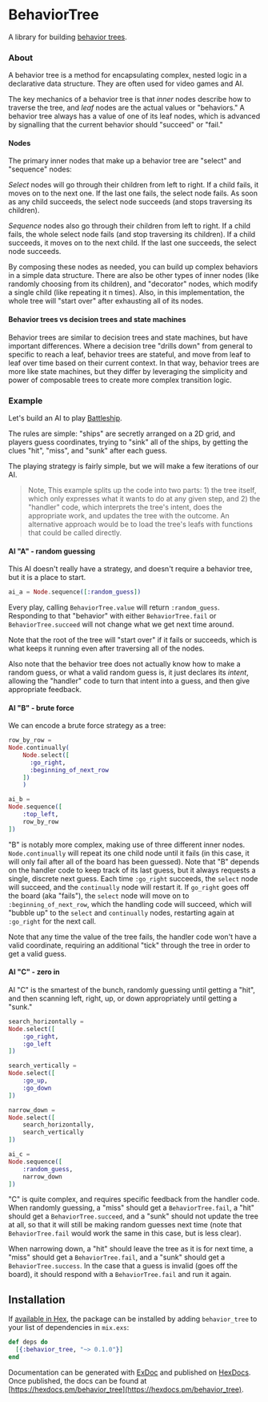 # BehaviorTree

A library for building [behavior trees](https://en.wikipedia.org/wiki/Behavior_tree_(artificial_intelligence,_robotics_and_control)).

### About

A behavior tree is a method for encapsulating complex, nested logic in a declarative data structure.  They are often used for video games and AI.

The key mechanics of a behavior tree is that _inner_ nodes describe how to traverse the tree, and _leaf_ nodes are the actual values or "behaviors."  A behavior tree always has a value of one of its leaf nodes, which is advanced by signalling that the current behavior should "succeed" or "fail."

#### Nodes

The primary inner nodes that make up a behavior tree are "select" and "sequence" nodes:

_Select_ nodes will go through their children from left to right.  If a child fails, it moves on to the next one.  If the last one fails, the select node fails.  As soon as any child succeeds, the select node succeeds (and stops traversing its children).

_Sequence_ nodes also go through their children from left to right.  If a child fails, the whole select node fails (and stop traversing its children).  If a child succeeds, it moves on to the next child.  If the last one succeeds, the select node succeeds.

By composing these nodes as needed, you can build up complex behaviors in a simple data structure.  There are also be other types of inner nodes (like randomly choosing from its children), and "decorator" nodes, which modify a single child (like repeating it n times).  Also, in this implementation, the whole tree will "start over" after exhausting all of its nodes.

#### Behavior trees vs decision trees and state machines

Behavior trees are similar to decision trees and state machines, but have important differences.  Where a decision tree "drills down" from general to specific to reach a leaf, behavior trees are stateful, and move from leaf to leaf over time based on their current context.  In that way, behavior trees are more like state machines, but they differ by leveraging the simplicity and power of composable trees to create more complex transition logic.

### Example

Let's build an AI to play [Battleship](https://en.wikipedia.org/wiki/Battleship_(game)).

The rules are simple: "ships" are secretly arranged on a 2D grid, and players guess coordinates, trying to "sink" all of the ships, by getting the clues "hit", "miss", and "sunk" after each guess.

The playing strategy is fairly simple, but we will make a few iterations of our AI.

> Note, This example splits up the code into two parts: 1) the tree itself, which only expresses what it wants to do at any given step, and 2) the "handler" code, which interprets the tree's intent, does the appropriate work, and updates the tree with the outcome.  An alternative approach would be to load the tree's leafs with functions that could be called directly.

#### AI "A" - random guessing

This AI doesn't really have a strategy, and doesn't require a behavior tree, but it is a place to start.

```elixir
ai_a = Node.sequence([:random_guess])
```

Every play, calling `BehaviorTree.value` will return `:random_guess`.  Responding to that "behavior" with either `BehaviorTree.fail` or `BehaviorTree.succeed` will not change what we get next time around.

Note that the root of the tree will "start over" if it fails or succeeds, which is what keeps it running even after traversing all of the nodes.

Also note that the behavior tree does not actually know how to make a random guess, or what a valid random guess is, it just declares its _intent_, allowing the "handler" code to turn that intent into a guess, and then give appropriate feedback.

#### AI "B" - brute force

We can encode a brute force strategy as a tree:

```elixir
row_by_row =
Node.continually(
    Node.select([
      :go_right,
      :beginning_of_next_row
    ])
    )

ai_b =
Node.sequence([
    :top_left,
    row_by_row
])
```

"B" is notably more complex, making use of three different inner nodes.  `Node.continually` will repeat its one child node until it fails (in this case, it will only fail after all of the board has been guessed).  Note that "B" depends on the handler code to keep track of its last guess, but it always requests a single, discrete next guess.  Each time `:go_right` succeeds, the `select` node will succeed, and the `continually` node will restart it.  If `go_right` goes off the board (aka "fails"), the `select` node will move on to `:beginning_of_next_row`, which the handling code will succeed, which will "bubble up" to the `select` and `continually` nodes, restarting again at `:go_right` for the next call.

Note that any time the value of the tree fails, the handler code won't have a valid coordinate, requiring an additional "tick" through the tree in order to get a valid guess.

#### AI "C" - zero in

AI "C" is the smartest of the bunch, randomly guessing until getting a "hit", and then scanning left, right, up, or down appropriately until getting a "sunk."

```elixir
search_horizontally =
Node.select([
    :go_right,
    :go_left
])

search_vertically =
Node.select([
    :go_up,
    :go_down
])

narrow_down =
Node.select([
    search_horizontally,
    search_vertically
])

ai_c =
Node.sequence([
    :random_guess,
    narrow_down
])
```

"C" is quite complex, and requires specific feedback from the handler code.  When randomly guessing, a "miss" should get a `BehaviorTree.fail`, a "hit" should get a `BehaviorTree.succeed`, and a "sunk" should not update the tree at all, so that it will still be making random guesses next time (note that `BehaviorTree.fail` would work the same in this case, but is less clear).

When narrowing down, a "hit" should leave the tree as it is for next time, a "miss" should get a `BehaviorTree.fail`, and a "sunk" should get a `BehaviorTree.success`.  In the case that a guess is invalid (goes off the board), it should respond with a `BehaviorTree.fail` and run it again.

## Installation

If [available in Hex](https://hex.pm/docs/publish), the package can be installed
by adding `behavior_tree` to your list of dependencies in `mix.exs`:

```elixir
def deps do
  [{:behavior_tree, "~> 0.1.0"}]
end
```

Documentation can be generated with [ExDoc](https://github.com/elixir-lang/ex_doc)
and published on [HexDocs](https://hexdocs.pm). Once published, the docs can
be found at [https://hexdocs.pm/behavior_tree](https://hexdocs.pm/behavior_tree).

